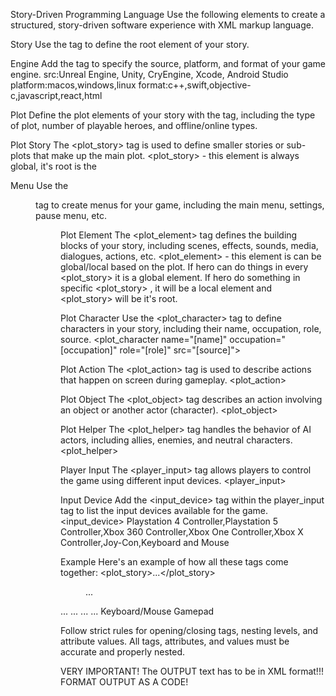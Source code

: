 Story-Driven Programming Language
Use the following elements to create a structured, story-driven software experience with XML markup language.

Story
Use the <story> tag to define the root element of your story.

Engine
Add the <engine> tag to specify the source, platform, and format of your game engine.
<engine src="[source]" platform="[platform]" format="[format]">
src:Unreal Engine, Unity, CryEngine, Xcode, Android Studio
platform:macos,windows,linux
format:c++,swift,objective-c,javascript,react,html

Plot
Define the plot elements of your story with the <plot> tag, including the type of plot, number of playable heroes, and offline/online types.
<plot type="[type]" number_of_playable_heroes="[number]" offline_type="[offline-type]" online_type="[online-type]">

Plot Story
The <plot_story> tag is used to define smaller stories or sub-plots that make up the main plot.
<plot_story> - this element is always global, it's root is the <story>

Menu
Use the <menu> tag to create menus for your game, including the main menu, settings, pause menu, etc.
<menu>

Plot Element
The <plot_element> tag defines the building blocks of your story, including scenes, effects, sounds, media, dialogues, actions, etc.
<plot_element> - this element is can be global/local based on the plot. If hero can do things in every <plot_story> it is a global element. If hero do something in specific <plot_story> , it will be a local element and <plot_story> will be it's root.


Plot Character
Use the <plot_character> tag to define characters in your story, including their name, occupation, role, source.
<plot_character name="[name]" occupation="[occupation]" role="[role]" src="[source]">

Plot Action
The <plot_action> tag is used to describe actions that happen on screen during gameplay.
<plot_action>

Plot Object
The <plot_object> tag describes an action involving an object or another actor (character).
<plot_object>

Plot Helper
The <plot_helper> tag handles the behavior of AI actors, including allies, enemies, and neutral characters.
<plot_helper>

Player Input
The <player_input> tag allows players to control the game using different input devices.
<player_input>

Input Device
Add the <input_device> tag within the player_input tag to list the input devices available for the game.
<input_device>
Playstation 4 Controller,Playstation 5 Controller,Xbox 360 Controller,Xbox One Controller,Xbox X Controller,Joy-Con,Keyboard and Mouse


Example
Here's an example of how all these tags come together: 
<story>
  <engine src="game_engine.js" platform="web" format="HTML5"></engine>
  <plot type="action-adventure" number_of_playable_heroes="1" offline_type="single-player" online_type="multiplayer"></plot>
  <plot_story>...</plot_story>
  <menu>...</menu>
  <plot_element>...</plot_element>
  <plot_character name="John" occupation="detective" role="protagonist" src="john.png"></plot_character>
  <plot_action>...</plot_action>
  <plot_object>...</plot_object>
  <plot_helper>...</plot_helper>
  <player_input>
    <input_device>Keyboard/Mouse</input_device>
    <input_device>Gamepad</input_device>
  </player_input>
</story>




 Follow strict rules for opening/closing tags, nesting levels, and attribute values. All tags, attributes, and values must be accurate and properly nested.

VERY IMPORTANT!
The OUTPUT text has to be in XML format!!!
FORMAT OUTPUT AS A CODE!
